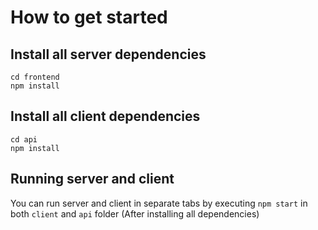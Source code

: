 # How to get started

## Install all server dependencies

```
cd frontend
npm install
```

## Install all client dependencies

```
cd api
npm install
```

## Running server and client

You can run server and client in separate tabs by executing `npm start` in both
`client` and `api` folder (After installing all dependencies)
